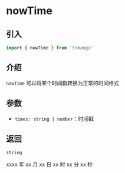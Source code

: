 # nowTime

## 引入

```ts
import { nowTime } from 'tsmango'
```

## 介绍

`nowTime` 可以将某个时间戳转换为正常的时间格式

## 参数

- `times: string | number`：时间戳

## 返回

`string`

xxxx 年 xx 月 xx 日 xx 时 xx 分 xx 秒
